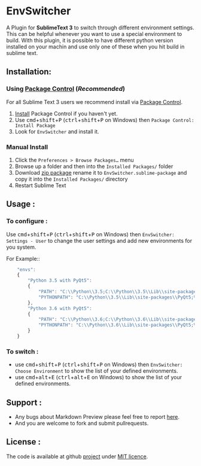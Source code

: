 EnvSwitcher
===========
A Plugin for **SublimeText 3** to switch through different environment settings. This can be helpful whenever you want to use a special environment to build.
With this plugin, it is possible to have different python version installed on your machin and use only one of these when you hit build in sublime text.

## Installation:
### Using [Package Control][1] (*Recommended*)

For all Sublime Text 3 users we recommend install via [Package Control][1].

1. [Install][2] Package Control if you haven't yet.
2. Use <kbd>cmd</kbd>+<kbd>shift</kbd>+<kbd>P</kbd> (<kbd>ctrl</kbd>+<kbd>shift</kbd>+<kbd>P</kbd> on Windows) then `Package Control: Install Package`
3. Look for `EnvSwitcher` and install it.

### Manual Install

1. Click the `Preferences > Browse Packages…` menu
2. Browse up a folder and then into the `Installed Packages/` folder
3. Download [zip package][master] rename it to `EnvSwitcher.sublime-package` and copy it into the `Installed Packages/` directory
4. Restart Sublime Text

## Usage :

### To configure :

Use <kbd>cmd</kbd>+<kbd>shift</kbd>+<kbd>P</kbd> (<kbd>ctrl</kbd>+<kbd>shift</kbd>+<kbd>P</kbd> on Windows) then `EnvSwitcher: Settings - User` to change the user settings and add new environments for you system.

For Example::

```js
    "envs":
    {
        "Python 3.5 with PyQt5":
        {
            "PATH": "C:\\Python\\3.5;C:\\Python\\3.5\\Lib\\site-packages\\PyQt5;%PATH%",
            "PYTHONPATH": "C:\\Python\\3.5\\Lib\\site-packages\\PyQt5;%PYTHONPATH%",
        },
        "Python 3.6 with PyQt5":
        {
            "PATH": "C:\\Python\\3.6;C:\\Python\\3.6\\Lib\\site-packages\\PyQt5;%PATH%",
            "PYTHONPATH": "C:\\Python\\3.6\\Lib\\site-packages\\PyQt5;%PYTHONPATH%",
        }
    }
```
### To switch :

 - use <kbd>cmd</kbd>+<kbd>shift</kbd>+<kbd>P</kbd> (<kbd>ctrl</kbd>+<kbd>shift</kbd>+<kbd>P</kbd> on Windows) then `EnvSwitcher: Choose Environment` to show the list of your defined environments.
 - use <kbd>cmd</kbd>+<kbd>alt</kbd>+<kbd>E</kbd> (<kbd>ctrl</kbd>+<kbd>alt</kbd>+<kbd>E</kbd> on Windows) to show the list of your defined environments.

## Support :

- Any bugs about Markdown Preview please feel free to report [here][issue].
- And you are welcome to fork and submit pullrequests.


## License :

The code is available at github [project][home] under [MIT licence][licence].



 [home]: https://github.com/SaschaMzH/EnvSwitcher
 [issue]: https://github.com/SaschaMzH/EnvSwitcher/issues
 [settings]: https://github.com/SaschaMzH/EnvSwitcher/blob/master/MarkdownPreview.sublime-settings
 [master]: https://github.com/revolunet/sublimetext-markdown-preview/archive/master.zip
 [licence]: http://SaschaMzH.mit-license.org

 [1]: https://packagecontrol.io/
 [2]: https://packagecontrol.io/installation

